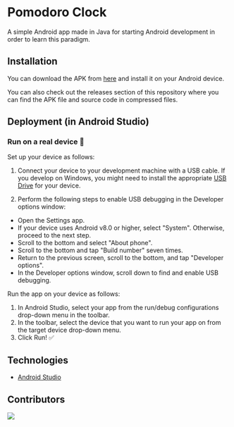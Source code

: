 # Pomodoro Clock

A simple Android app made in Java for starting Android development in order to learn this paradigm.

## Installation

You can download the APK from [here](https://github.com/Dywyll/Pomodoro-Clock/releases/download/v1.0.0/app.apk) and install it on your Android device.

You can also check out the releases section of this repository where you can find the APK file and source code in compressed files.

## Deployment (in Android Studio)

### Run on a real device :iphone:
Set up your device as follows:

1. Connect your device to your development machine with a USB cable. If you develop on Windows, you might need to install the appropriate [USB Drive](https://developer.android.com/studio/run/oem-usb) for your device.

2. Perform the following steps to enable USB debugging in the Developer options window:

* Open the Settings app.
* If your device uses Android v8.0 or higher, select "System". Otherwise, proceed to the next step.
* Scroll to the bottom and select "About phone".
* Scroll to the bottom and tap "Build number" seven times.
* Return to the previous screen, scroll to the bottom, and tap "Developer options".
* In the Developer options window, scroll down to find and enable USB debugging.

Run the app on your device as follows:

1. In Android Studio, select your app from the run/debug configurations drop-down menu in the toolbar.
2. In the toolbar, select the device that you want to run your app on from the target device drop-down menu.
3. Click Run! :white_check_mark:

## Technologies

* [Android Studio](https://developer.android.com/studio)

## Contributors

<a href="https://github.com/Dywyll/Pomodoro-Clock/graphs/contributors">
  <img src="https://contributors-img.web.app/image?repo=Dywyll/Pomodoro-Clock" />
</a>
